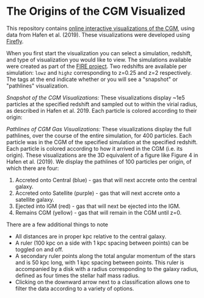 # The Origins of the CGM Visualized

This repository contains [online interactive visualizations of the CGM](https://zhafen.github.io/CGM-fates), using data from Hafen et al. (2019). These visualizations were developed using [Firefly](https://github.com/ageller/Firefly).

When you first start the visualization you can select a simulation, redshift, and type of visualization you would like to view. The simulations available were created as part of the [FIRE project](https://fire.northwestern.edu). Two redshifts are available per simulation: `lowz` and `highz` corresponding to z=0.25 and z=2 respectively. The tags at the end indicate whether or you will see a "snapshot" or "pathlines" visualization.

*Snapshot of the CGM Visualizations:*
These visualizations display ~1e5 particles at the specified redshift and sampled out to within the virial radius, as described in Hafen et al. 2019. Each particle is colored according to their origin:

*Pathlines of CGM Gas Visualizations:*
These visualizations display the full pathlines, over the course of the entire simulation, for 400 particles. Each particle was in the CGM of the specified simulation at the specified redshift. Each particle is colored according to how it arrived in the CGM (i.e. its origin). These visualizations are the 3D equivalent of a figure like Figure 4 in Hafen et al. (2019). We display the pathlines of 100 particles per origin, of which there are four:

1. Accreted onto Central (blue) - gas that will next accrete onto the central galaxy.
2. Accreted onto Satellite (purple) - gas that will next accrete onto a satellite galaxy.
3. Ejected into IGM (red) - gas that will next be ejected into the IGM.
4. Remains CGM (yellow) - gas that will remain in the CGM until z=0.

There are a few additional things to note

* All distances are in proper kpc relative to the central galaxy.
* A ruler (100 kpc on a side with 1 kpc spacing between points) can be toggled on and off.
* A secondary ruler points along the total angular momentum of the stars and is 50 kpc long, with 1 kpc spacing between points. This ruler is accompanied by a disk with a radius corresponding to the galaxy radius, defined as four times the stellar half mass radius.
* Clicking on the downward arrow next to a classification allows one to filter the data according to a variety of options.
